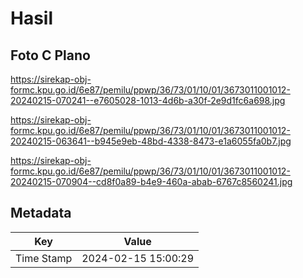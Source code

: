 # Hasil

## Foto C Plano

https://sirekap-obj-formc.kpu.go.id/6e87/pemilu/ppwp/36/73/01/10/01/3673011001012-20240215-070241--e7605028-1013-4d6b-a30f-2e9d1fc6a698.jpg

https://sirekap-obj-formc.kpu.go.id/6e87/pemilu/ppwp/36/73/01/10/01/3673011001012-20240215-063641--b945e9eb-48bd-4338-8473-e1a6055fa0b7.jpg

https://sirekap-obj-formc.kpu.go.id/6e87/pemilu/ppwp/36/73/01/10/01/3673011001012-20240215-070904--cd8f0a89-b4e9-460a-abab-6767c8560241.jpg


## Metadata

| Key        | Value               |
| ---------- | ------------------- |
| Time Stamp | 2024-02-15 15:00:29 |



